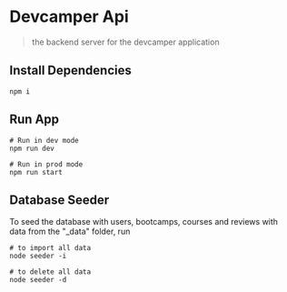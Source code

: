 


# Devcamper Api
> the backend server for the devcamper application

## Install Dependencies

```
npm i 
```

## Run App

```
# Run in dev mode
npm run dev

# Run in prod mode
npm run start
```

## Database Seeder

To seed the database with users, bootcamps, courses and reviews with data from the "\_data" folder, run

```
# to import all data
node seeder -i

# to delete all data
node seeder -d
```


